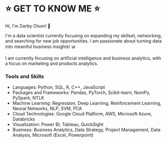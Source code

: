 # ⭐ GET TO KNOW ME ⭐

<!--
**darbyolson/darbyolson** is a ✨ _special_ ✨ repository because its `README.md` (this file) appears on your GitHub profile.

Here are some ideas to get you started:

- 🔭 I’m currently working on ...
- 🌱 I’m currently learning ...
- 👯 I’m looking to collaborate on ...
- 🤔 I’m looking for help with ...
- 💬 Ask me about ...
- 📫 How to reach me: ...
- 😄 Pronouns: ...
- ⚡ Fun fact: ...
-->

Hi, I'm Darby Olson! 👋

I'm a data scientist currently focusing on expanding my skillset, networking, and searching for new job opportunities. I am passionate about turning data into meaniful business insights! 📊

I am currently focusing on artificial intelligence and business analytics, with a focus on marketing and products analytics.

### Tools and Skills 
- Languages: Python, SQL, R, C++, JavaScript
- Packages and Frameworks: Pandas, PyTorch, Scikit-learn, NumPy, PySpark, NTLK
- Machine Learning: Regression, Deep Learning, Reinforcement Learning, Neural Networks, NLP, SVM, PCA
- Cloud Technologies: Google Cloud Platform, AWS, Microsoft Azure, Databricks
- Visualization: Power BI, Tableau, QuickSight
- Business: Business Analytics, Data Strategy, Project Management, Data Analysis, Microsoft (Excel, Powerpoint)
